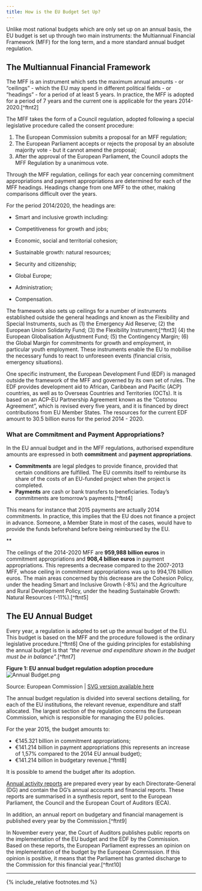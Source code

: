 ```yaml
---
title: How is the EU Budget Set Up?
---
```


Unlike most national budgets which are only set up on an annual basis, the EU budget is set up through two main instruments: the Multiannual Financial Framework (MFF) for the long term, and a more standard annual budget regulation.

The Multiannual Financial Framework
-----------------------------------

The MFF is an instrument which sets the maximum annual amounts - or “ceilings” - which the EU may spend in different political fields - or “headings” - for a period of at least 5 years. In practice, the MFF is adopted for a period of 7 years and the current one is applicable for the years 2014-2020.[^ftnt2]

The MFF takes the form of a Council regulation, adopted following a special legislative procedure called the consent procedure:

1.  The European Commission submits a proposal for an MFF regulation;
2.  The European Parliament accepts or rejects the proposal by an absolute majority vote - but it cannot amend the proposal;
3.  After the approval of the European Parliament, the Council adopts the MFF Regulation by a unanimous vote.

Through the MFF regulation, ceilings for each year concerning commitment appropriations and payment appropriations are determined for each of the MFF headings. Headings change from one MFF to the other, making comparisons difficult over the years.

For the period 2014/2020, the headings are:

-   Smart and inclusive growth including:

-   Competitiveness for growth and jobs;
-   Economic, social and territorial cohesion;

-   Sustainable growth: natural resources;
-   Security and citizenship;
-   Global Europe;
-   Administration;
-   Compensation.

The framework also sets up ceilings for a number of instruments established outside the general headings and known as the Flexibility and Special Instruments, such as (1) the Emergency Aid Reserve; (2) the European Union Solidarity Fund; (3) the Flexibility Instrument;[^ftnt3] (4) the European Globalisation Adjustment Fund; (5) the Contingency Margin; (6) the Global Margin for commitments for growth and employment, in particular youth employment. These instruments enable the EU to mobilise the necessary funds to react to unforeseen events (financial crisis, emergency situations).

One specific instrument, the European Development Fund (EDF) is managed outside the framework of the MFF and governed by its own set of rules. The EDF provides development aid to African, Caribbean and Pacific (ACP) countries, as well as to Overseas Countries and Territories (OCTs). It is based on an ACP-EU Partnership Agreement known as the “Cotonou Agreement”, which is revised every five years, and it is financed by direct contributions from EU Member States. The resources for the current EDF amount to 30.5 billion euros for the period 2014 - 2020.

### What are Commitment and Payment Appropriations?

In the EU annual budget and in the MFF regulations, authorised expenditure amounts are expressed in both **commitment** and **payment appropriations**.

-   **Commitments** are legal pledges to provide finance, provided that certain conditions are fulfilled. The EU commits itself to reimburse its share of the costs of an EU-funded project when the project is completed.
-   **Payments** are cash or bank transfers to beneficiaries. Today’s commitments are tomorrow’s payments.[^ftnt4]

This means for instance that 2015 payments are actually 2014 commitments. In practice, this implies that the EU does not finance a project in advance. Someone, a Member State in most of the cases, would have to provide the funds beforehand before being reimbursed by the EU.

**

The ceilings of the 2014-2020 MFF are **959,988 billion euros** in commitment appropriations and **908,4 billion euros** in payment appropriations. This represents a decrease compared to the 2007-2013 MFF, whose ceiling in commitment appropriations was up to 994,176 billion euros. The main areas concerned by this decrease are the Cohesion Policy, under the heading Smart and Inclusive Growth (-8%) and the Agriculture and Rural Development Policy, under the heading Sustainable Growth: Natural Resources (-11%).[^ftnt5]

The EU Annual Budget
--------------------

Every year, a regulation is adopted to set up the annual budget of the EU. This budget is based on the MFF and the procedure followed is the ordinary legislative procedure.[^ftnt6] One of the guiding principles for establishing the annual budget is that *“the revenue and expenditure shown in the budget must be in balance”*.[^ftnt7]

**Figure 1: EU annual budget regulation adoption procedure**![Annual Budget.png](../img/image08.png)

Source: European Commission | [SVG version available here](https://drive.google.com/open?id=0BxUOTiQczyxHaDBqSmdDR0FTRlE&authuser=0)

The annual budget regulation is divided into several sections detailing, for each of the EU institutions, the relevant revenue, expenditure and staff allocated. The largest section of the regulation concerns the European Commission, which is responsible for managing the EU policies.

For the year 2015, the budget amounts to:

-   €145.321 billion in commitment appropriations;
-   €141.214 billion in payment appropriations (this represents an increase of 1,57% compared to the 2014 EU annual budget);
-   €141.214 billion in budgetary revenue.[^ftnt8]

It is possible to amend the budget after its adoption.

[Annual activity reports](http://ec.europa.eu/atwork/synthesis/aar/index_en.htm) are prepared every year by each Directorate-General (DG) and contain the DG’s annual accounts and financial reports. These reports are summarised in a synthesis report, sent to the European Parliament, the Council and the European Court of Auditors (ECA).

In addition, an annual report on budgetary and financial management is published every year by the Commission.[^ftnt9] 

In November every year, the Court of Auditors publishes public reports on the implementation of the EU budget and the EDF by the Commission. Based on these reports, the European Parliament expresses an opinion on the implementation of the budget by the European Commission. If this opinion is positive, it means that the Parliament has granted discharge to the Commission for this financial year.[^ftnt10]

* * * * *

{% include_relative footnotes.md %}
